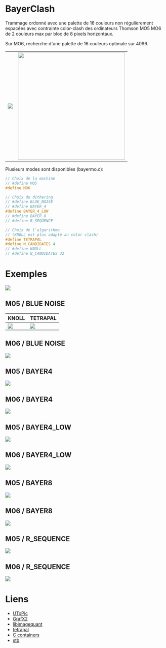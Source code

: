 # BayerClash

Trammage ordonné avec une palette de 16 couleurs non régulièrement espacées avec contrainte color-clash des ordinateurs Thomson MO5 MO6 de 2 couleurs max par bloc de 8 pixels horizontaux.

Sur MO6, recherche d'une palette de 16 couleurs optimale sur 4096.

<div align="center">
  <table>
    <tr><td><img src="results/palette_mo6.png"></td><td><img src="results/mini.png" width=338></td></tr>
  </table>
</div>

Plusieurs modes sont disponibles (bayermo.c):

```C
// Choix de la machine
// #define MO5
#define MO6

// Choix du dithering
// #define BLUE_NOISE
// #define BAYER_4
#define BAYER_4_LOW
// #define BAYER_8
// #define R_SEQUENCE

// Choix de l'algorithme 
// (KNOLL est plus adapté au color clash)
#define TETRAPAL
#define N_CANDIDATES 4
// #define KNOLL
// #define N_CANDIDATES 32
```

# Exemples

<img src="samples/original.png">

## M05 / BLUE NOISE
| KNOLL | TETRAPAL |
|---|---|
| <img src="results/output_mo5_bn.png"> | <img src="results/output_mo5_bn.png"> |


## M06 / BLUE NOISE
<img src="results/output_mo6_bn.png">

## M05 / BAYER4
<img src="results/output_mo5_b4.png">

## M06 / BAYER4
<img src="results/output_mo6_b4.png">

## M05 / BAYER4_LOW
<img src="results/output_mo5_b4l.png">

## M06 / BAYER4_LOW
<img src="results/output_mo6_b4l.png">

## M05 / BAYER8
<img src="results/output_mo5_b8.png">

## M06 / BAYER8
<img src="results/output_mo6_b8.png">

## M05 / R_SEQUENCE
<img src="results/output_mo5_r.png">

## M06 / R_SEQUENCE
<img src="results/output_mo6_r.png">


# Liens
- [UToPic](https://github.com/Samuel-DEVULDER/UToPiC)
- [GrafX2](https://grafx2.gitlab.io/grafX2)
- [libimagequant](https://pngquant.org/lib/)
- [tetrapal](https://github.com/matejlou/tetrapal)
- [C containers](https://github.com/bkthomps/Containers)
- [stb](https://github.com/nothings/stb)
